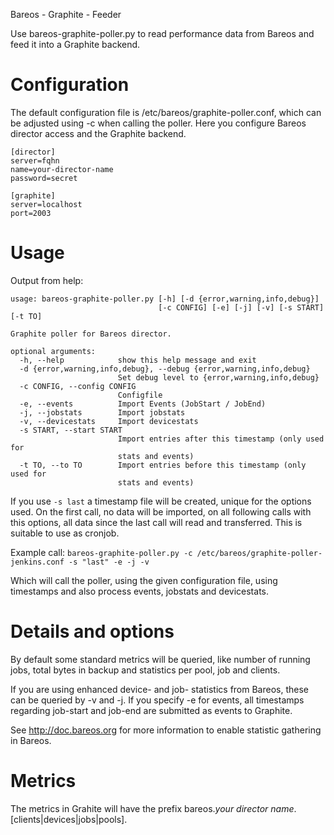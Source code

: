 Bareos - Graphite - Feeder

Use bareos-graphite-poller.py to read performance data from Bareos and feed it into a Graphite backend.

# Configuration

The default configuration file is /etc/bareos/graphite-poller.conf, which can be adjusted using -c when calling the poller.
Here you configure Bareos director access and the Graphite backend.

```
[director]
server=fqhn
name=your-director-name
password=secret

[graphite]
server=localhost
port=2003
```

# Usage

Output from help:

```
usage: bareos-graphite-poller.py [-h] [-d {error,warning,info,debug}]
                                 [-c CONFIG] [-e] [-j] [-v] [-s START] [-t TO]

Graphite poller for Bareos director.

optional arguments:
  -h, --help            show this help message and exit
  -d {error,warning,info,debug}, --debug {error,warning,info,debug}
                        Set debug level to {error,warning,info,debug}
  -c CONFIG, --config CONFIG
                        Configfile
  -e, --events          Import Events (JobStart / JobEnd)
  -j, --jobstats        Import jobstats
  -v, --devicestats     Import devicestats
  -s START, --start START
                        Import entries after this timestamp (only used for
                        stats and events)
  -t TO, --to TO        Import entries before this timestamp (only used for
                        stats and events)
```

If you use `-s last` a timestamp file will be created, unique for the options used. On the first call, no data will be imported, on all following calls
with this options, all data since the last call will read and transferred. This is suitable to use as cronjob.

Example call:
`bareos-graphite-poller.py -c /etc/bareos/graphite-poller-jenkins.conf -s "last" -e -j -v`

Which will call the poller, using the given configuration file, using timestamps and also process events, jobstats and devicestats.

# Details and options

By default some standard metrics will be queried, like number of running jobs, total bytes in backup and statistics per pool, job and clients.

If you are using enhanced device- and job- statistics from Bareos, these can be queried by -v and -j. If you specify -e for events, all timestamps
regarding job-start and job-end are submitted as events to Graphite.

See http://doc.bareos.org for more information to enable statistic gathering in Bareos.

# Metrics

The metrics in Grahite will have the prefix bareos.*your director name*.[clients|devices|jobs|pools]. 


 

